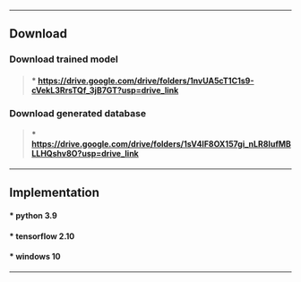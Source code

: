 
-----------------------------------------------------------------------------------------------------------------------------

## Download


### Download trained model

>#### * https://drive.google.com/drive/folders/1nvUA5cT1C1s9-cVekL3RrsTQf_3jB7GT?usp=drive_link


### Download generated database

>#### * https://drive.google.com/drive/folders/1sV4lF8OX157gi_nLR8IufMBLLHQshv8O?usp=drive_link

-----------------------------------------------------------------------------------------------------------------------------

## Implementation


#### * python 3.9

#### * tensorflow 2.10

#### * windows 10

-----------------------------------------------------------------------------------------------------------------------------
